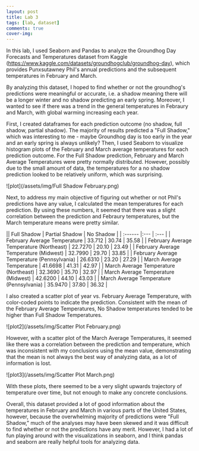 ```yaml
---
layout: post
title: Lab 3
tags: [lab, dataset]
comments: true
cover-img: 
---
```


In this lab, I used Seaborn and Pandas to analyze the Groundhog Day Forecasts and Temperatures dataset from Kaggle (https://www.kaggle.com/datasets/groundhogclub/groundhog-day), which provides Punxsutawney Phil's annual predictions and the subsequent temperatures in February and March.

By analyzing this dataset, I hoped to find whether or not the groundhog's predictions were meaningful or accurate, i.e. a shadow meaning there will be a longer winter and no shadow predicting an early spring. Moreover, I wanted to see if there was a trend in the general temperatures in Febraury and March, with global warming increasing each year.

First, I created dataframes for each prediction outcome (no shadow, full shadow, partial shadow). The majority of results predicted a "Full Shadow," which was interesting to me - maybe Groundhog day is too early in the year and an early spring is always unlikely? Then, I used Seaborn to visualize histogram plots of the February and March average temperatures for each prediction outcome. For the Full Shadow prediction, February and March Average Temperatures were pretty normally distributed. However, possibly due to the small amount of data, the temperatures for a no shadow prediction looked to be relatively uniform, which was surprising.

![plot](/assets/img/Full Shadow February.png)

Next, to address my main objective of figuring out whether or not Phil's predictions have any value, I calculated the mean temperatures for each prediction. By using these numbers, it seemed that there was a slight correlation between the prediction and Febraury temperatures, but the March temperature means were pretty similar.

|| Full Shadow | Partial Shadow | No Shadow |
| :------ |:--- | :--- |
| February Average Temperature                |  33.712  | 30.74 | 35.58 |
| February Average Temperature (Northeast)    |  22.7270 | 20.10 | 23.49 |
| February Average Temperature (Midwest)      |  32.7990 | 29.70 | 33.85 |
| February Average Temperature (Pennsylvania) |  26.6310 | 23.20 | 27.29 | 
| March Average Temperature                   |  41.6698 | 41.31 | 42.97 |
| March Average Temperature (Northeast)       |  32.3690 | 35.70 | 32.97 |
| March Average Temperature (Midwest)         |  42.6200 | 44.10 | 43.03 |
| March Average Temperature (Pennsylvania)    |  35.9470 | 37.80 | 36.32 |

I also created a scatter plot of year vs. February Average Temperature, with color-coded points to indicate the prediction. Consistent with the mean of the February Average Temperatures, No Shadow temperatures tended to be higher than Full Shadow Temperatures.

![plot2](/assets/img/Scatter Plot February.png)

However, with a scatter plot of the March Average Temperatures, it seemed like there was a correlation between the prediction and temperature, which was inconsistent with my conclusions using the mean value, demonstrating that the mean is not always the best way of analyzing data, as a lot of information is lost.

![plot3](/assets/img/Scatter Plot March.png)

With these plots, there seemed to be a very slight upwards trajectory of temperature over time, but not enough to make any concrete conclusions.

Overall, this dataset provided a lot of good information about the temperatures in February and March in various parts of the United States, however, because the overwhelming majority of predictions were "Full Shadow," much of the analyses may have been skewed and it was difficult to find whether or not the predictions have any merit. However, I had a lot of fun playing around with the visualizations in seaborn, and I think pandas and seaborn are really helpful tools for analyzing data.
